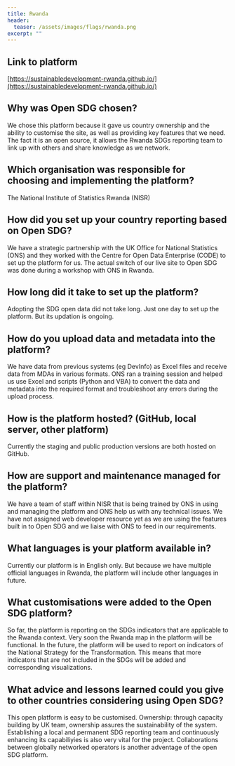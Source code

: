 ```yaml
---
title: Rwanda
header:
  teaser: /assets/images/flags/rwanda.png
excerpt: ""
---
```


## Link to platform
[https://sustainabledevelopment-rwanda.github.io/](https://sustainabledevelopment-rwanda.github.io/)

## Why was Open SDG chosen?
We chose this platform because it gave us country ownership and the ability to customise the site, as well as providing key features that we need. The fact it is an open source, it allows the Rwanda SDGs reporting team to link up with others and share knowledge as we network. 

## Which organisation was responsible for choosing and implementing the platform?
The National Institute of Statistics Rwanda (NISR) 

## How did you set up your country reporting based on Open SDG?
We have a strategic partnership with the UK Office for National Statistics (ONS) and they worked with the Centre for Open Data Enterprise (CODE) to set up the platform for us. The actual switch of our live site to Open SDG was done during a workshop with ONS in Rwanda.

## How long did it take to set up the platform?
Adopting the SDG open data did not take long. Just one day to set up the platform. But its updation is ongoing. 

## How do you upload data and metadata into the platform?
We have data from previous systems (eg DevInfo) as Excel files and receive data from MDAs in various formats. ONS ran a training session and helped us use Excel and scripts (Python and VBA) to convert the data and metadata into the required format and troubleshoot any errors during the upload process.

## How is the platform hosted? (GitHub, local server, other platform)
Currently the staging and public production versions are both hosted on GitHub.

## How are support and maintenance managed for the platform?
We have a team of staff within NISR that is being trained by ONS in using and managing the platform and ONS help us with any technical issues. We have not assigned web developer resource yet as we are using the features built in to Open SDG and we liaise with ONS to feed in our requirements.

## What languages is your platform available in?
Currently our platform is in English only. But because we have multiple official languages in Rwanda, the platform will include other languages in future.

## What customisations were added to the Open SDG platform?
So far, the platform is reporting on the SDGs indicators that are applicable to the Rwanda context. Very soon the Rwanda map in the platform will be functional. In the future, the platform will be used to report on indicators of the National Strategy for the Transformation. This means that more indicators that are not included in the SDGs will be added and  corresponding visualizations. 

## What advice and lessons learned could you give to other countries considering using Open SDG?
This open platform is easy to be customised. Ownership: through capacity building by UK team, ownership assures the sustainability of the system. Establishing a local and permanent SDG reporting team and continuously enhancing its capabiliyies is also very vital for the project. Collaborations between globally networked operators is another adventage of the open SDG platform. 
